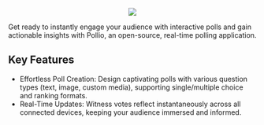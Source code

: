 <p align="center">
  <img src="https://github.com/michaeleii/pollio/assets/57844588/61e0fe85-67a4-465e-b089-42011382aa12"/>
</p>
Get ready to instantly engage your audience with interactive polls and gain actionable insights with Pollio, an open-source, real-time polling application.


## Key Features

- Effortless Poll Creation: Design captivating polls with various question types (text, image, custom media), supporting single/multiple choice and ranking formats.
- Real-Time Updates: Witness votes reflect instantaneously across all connected devices, keeping your audience immersed and informed.
